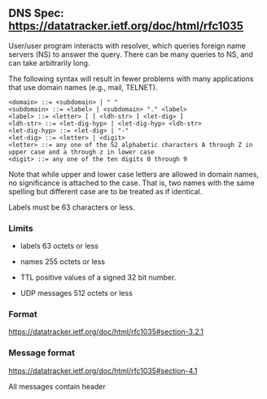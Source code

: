 ## DNS Spec: https://datatracker.ietf.org/doc/html/rfc1035

User/user program interacts with resolver, which queries foreign name servers (NS) to answer the query. There can be many queries to NS, and can take arbitrarily long.

The following syntax will result in fewer problems with many applications that use domain names (e.g., mail, TELNET).

```
<domain> ::= <subdomain> | " "
<subdomain> ::= <label> | <subdomain> "." <label>
<label> ::= <letter> [ [ <ldh-str> ] <let-dig> ]
<ldh-str> ::= <let-dig-hyp> | <let-dig-hyp> <ldh-str>
<let-dig-hyp> ::= <let-dig> | "-"
<let-dig> ::= <letter> | <digit>
<letter> ::= any one of the 52 alphabetic characters A through Z in
upper case and a through z in lower case
<digit> ::= any one of the ten digits 0 through 9
```

Note that while upper and lower case letters are allowed in domain names, no significance is attached to the case.  That is, two names with the same spelling but different case are to be treated as if identical.

Labels must be 63 characters or less.

### Limits

- labels          63 octets or less

- names           255 octets or less

- TTL             positive values of a signed 32 bit number.

- UDP messages    512 octets or less


### Format

https://datatracker.ietf.org/doc/html/rfc1035#section-3.2.1

### Message format

https://datatracker.ietf.org/doc/html/rfc1035#section-4.1

All messages contain header

